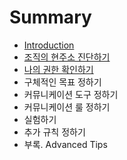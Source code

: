# Summary

* [Introduction](README.md)
* [조직의 현주소 진단하기](chapter1.md)
* [나의 권한 확인하기](second-chapter.md)
* 구체적인 목표 정하기
* 커뮤니케이션 도구 정하기
* 커뮤니케이션 룰 정하기
* 실험하기
* 추가 규칙 정하기
* 부록. Advanced Tips

